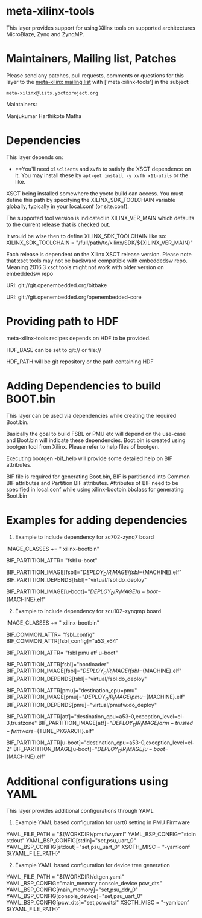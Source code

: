 meta-xilinx-tools
=================

This layer provides support for using Xilinx tools on supported architectures
MicroBlaze, Zynq and ZynqMP.

Maintainers, Mailing list, Patches
==================================

Please send any patches, pull requests, comments or questions for this layer to
the [meta-xilinx mailing list](https://lists.yoctoproject.org/listinfo/meta-xilinx)
with ['meta-xilinx-tools'] in the subject:

	meta-xilinx@lists.yoctoproject.org

Maintainers:

Manjukumar Harthikote Matha

Dependencies
============

This layer depends on:

* **You'll need `xlsclients` and `Xvfb` to satisfy the XSCT dependence on it.
You may install these by `apt-get install -y xvfb x11-utils` or the like.

XSCT being installed somewhere the yocto build can access. You must define
this path by specifying the XILINX_SDK_TOOLCHAIN variable globally, typically
in your local.conf (or site.conf).

The supported tool version is indicated in XILINX_VER_MAIN which defaults to
the current release that is checked out.

It would be wise then to define XILINX_SDK_TOOLCHAIN like so:
XILINX_SDK_TOOLCHAIN = "/full/path/to/xilinx/SDK/${XILINX_VER_MAIN}"

Each release is dependent on the Xilinx XSCT release version. Please note that
xsct tools may not be backward compatible with embeddedsw repo. Meaning
2016.3 xsct tools might not work with older version on embeddedsw repo

URI: git://git.openembedded.org/bitbake

URI: git://git.openembedded.org/openembedded-core


Providing path to HDF
=====================

meta-xilinx-tools recipes depends on HDF to be provided.

HDF_BASE can be set to git:// or file://

HDF_PATH will be git repository or the path containing HDF

Adding Dependencies to build BOOT.bin
=====================================

This layer can be used via dependencies while creating the required Boot.bin.

Basically the goal to build FSBL or PMU etc will depend on the use-case and
Boot.bin will indicate these dependencies.  Boot.bin is created using bootgen
tool from Xilinx. Please refer to help files of bootgen.

Executing bootgen -bif_help  will provide some detailed help on BIF attributes.

BIF file is required for generating Boot.bin, BIF is partitioned into Common
BIF attributes and Partition BIF attributes. Attributes of BIF need to be
specified in local.conf while using xilinx-bootbin.bbclass for generating
Boot.bin

Examples for adding dependencies
================================

1) Example to include dependency for zc702-zynq7 board

IMAGE_CLASSES += " xilinx-bootbin"

BIF_PARTITION_ATTR= "fsbl u-boot"

BIF_PARTITION_IMAGE[fsbl]="${DEPLOY_DIR_IMAGE}/fsbl-${MACHINE}.elf"
BIF_PARTITION_DEPENDS[fsbl]="virtual/fsbl:do_deploy"

BIF_PARTITION_IMAGE[u-boot]="${DEPLOY_DIR_IMAGE}/u-boot-${MACHINE}.elf"


2) Example to include dependency for zcu102-zynqmp board

IMAGE_CLASSES += " xilinx-bootbin"

BIF_COMMON_ATTR= "fsbl_config"
BIF_COMMON_ATTR[fsbl_config]="a53_x64"

BIF_PARTITION_ATTR= "fsbl pmu atf u-boot"

BIF_PARTITION_ATTR[fsbl]="bootloader"
BIF_PARTITION_IMAGE[fsbl]="${DEPLOY_DIR_IMAGE}/fsbl-${MACHINE}.elf"
BIF_PARTITION_DEPENDS[fsbl]="virtual/fsbl:do_deploy"

BIF_PARTITION_ATTR[pmu]="destination_cpu=pmu"
BIF_PARTITION_IMAGE[pmu]="${DEPLOY_DIR_IMAGE}/pmu-${MACHINE}.elf"
BIF_PARTITION_DEPENDS[pmu]="virtual/pmufw:do_deploy"

BIF_PARTITION_ATTR[atf]="destination_cpu=a53-0,exception_level=el-3,trustzone"
BIF_PARTITION_IMAGE[atf]="${DEPLOY_DIR_IMAGE}/arm-trusted-firmware-${TUNE_PKGARCH}.elf"

BIF_PARTITION_ATTR[u-boot]="destination_cpu=a53-0,exception_level=el-2"
BIF_PARTITION_IMAGE[u-boot]="${DEPLOY_DIR_IMAGE}/u-boot-${MACHINE}.elf"

Additional configurations using YAML
====================================

This layer provides additional configurations through YAML

1) Example YAML based configuration for uart0 setting in PMU Firmware

YAML_FILE_PATH = "${WORKDIR}/pmufw.yaml"
YAML_BSP_CONFIG="stdin stdout"
YAML_BSP_CONFIG[stdin]="set,psu_uart_0"
YAML_BSP_CONFIG[stdout]="set,psu_uart_0"
XSCTH_MISC = "-yamlconf ${YAML_FILE_PATH}"

2) Example YAML based configuration for device tree generation

YAML_FILE_PATH = "${WORKDIR}/dtgen.yaml"
YAML_BSP_CONFIG="main_memory console_device pcw_dts"
YAML_BSP_CONFIG[main_memory]="set,psu_ddr_0"
YAML_BSP_CONFIG[console_device]="set,psu_uart_0"
YAML_BSP_CONFIG[pcw_dts]="set,pcw.dtsi"
XSCTH_MISC = "-yamlconf ${YAML_FILE_PATH}"
